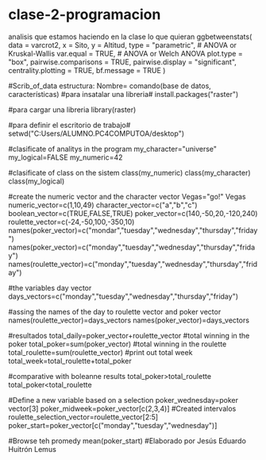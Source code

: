 # clase-2-programacion
analisis que estamos haciendo en la clase
lo que quieran
ggbetweenstats(
  data = varcrot2,
  x = Sito,
  y = Altitud,
  type = "parametric", # ANOVA or Kruskal-Wallis
  var.equal = TRUE, # ANOVA or Welch ANOVA
  plot.type = "box",
  pairwise.comparisons = TRUE,
  pairwise.display = "significant",
  centrality.plotting = TRUE,
  bf.message = TRUE
)

#Scrib_of_data
estructura: Nombre= comando(base de datos, características)</h2>
#para insatalar una libreria#
install.packages("raster")

#para cargar una libreria
library(raster)

#para definir el escritorio de trabajo#
setwd("C:Users/ALUMNO.PC4COMPUTOA/desktop")

#clasificate of analitys in the program
my_character="universe"
my_logical=FALSE
my_numeric=42

#clasificate of class on the sistem 
class(my_numeric)
class(my_character)
class(my_logical)

#create the numeric vector and the character vector
Vegas="go!"
Vegas
numeric_vector=c(1,10,49)
character_vector=c("a","b","c")
boolean_vector=c(TRUE,FALSE,TRUE)
poker_vector=c(140,-50,20,-120,240)
roulette_vector=c(-24,-50,100,-350,10)
names(poker_vector)=c("mondar","tuesday","wednesday","thursday","friday")
names(poker_vector)=c("monday","tuesday","wednesday","thursday","friday")
names(roulette_vector)=c("monday","tuesday","wednesday","thursday","friday")

#the variables day vector
days_vectors=c("monday","tuesday","wednesday","thursday","friday")

#assing the names of the day to roulette vector and poker vector
names(roulette_vector)=days_vectors
names(poker_vector)=days_vectors

#resultados
total_daily=poker_vector+roulette_vector
#total winning  in the poker
total_poker=sum(poker_vector)
#total winning  in the roulette
total_roulette=sum(roulette_vector)
#print out total week
total_week=total_roulette+total_poker

#comparative with boleanne results
total_poker>total_roulette
total_poker<total_roulette

#Define a new variable based on a selection
poker_wednesday=poker vector[3]
poker_midweek=poker_vector[c(2,3,4)]
#Created intervalos
roulette_selection_vector=roulette_vector[2:5]
 poker_start=poker_vector[c("monday","tuesday","wednesday")]

#Browse teh promedy
mean(poker_start)
#Elaborado por Jesús Eduardo Huitrón Lemus
